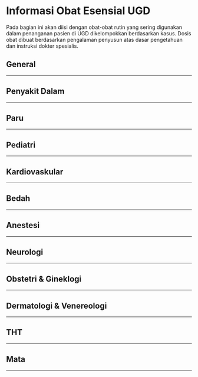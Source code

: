 # Informasi Obat Esensial UGD

Pada bagian ini akan diisi dengan obat-obat rutin yang sering digunakan dalam penanganan pasien di UGD dikelompokkan berdasarkan kasus. Dosis obat dibuat berdasarkan pengalaman penyusun atas dasar pengetahuan dan instruksi dokter spesialis.

## General
___

## Penyakit Dalam
___

## Paru
___

## Pediatri
___

## Kardiovaskular
___

## Bedah
___

## Anestesi
___

## Neurologi
___

## Obstetri & Gineklogi
___

## Dermatologi & Venereologi

___

## THT
___

## Mata

___
